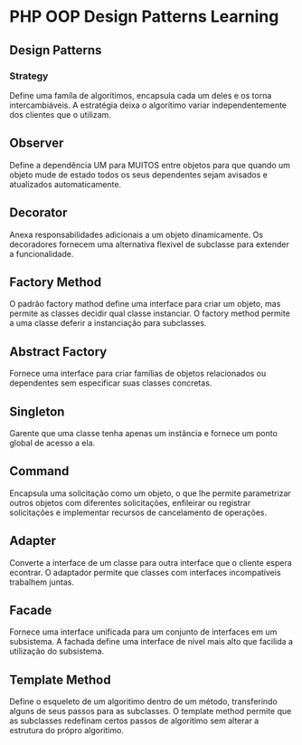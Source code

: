 # PHP OOP Design Patterns Learning

## Design Patterns

### Strategy

Define uma famíla de algorítimos, encapsula cada um deles e os torna intercambiáveis.
A estratégia deixa o algorítimo variar independentemente dos clientes que o utilizam.

## Observer

Define a dependência UM para MUITOS entre objetos para que quando um objeto mude de estado
todos os seus dependentes sejam avisados e atualizados automaticamente.

## Decorator

Anexa responsabilidades adicionais a um objeto dinamicamente. Os decoradores fornecem
uma alternativa flexivel de subclasse para extender a funcionalidade.

## Factory Method

O padrão factory mathod define uma interface para criar um objeto, mas permite as
classes decidir qual classe instanciar. O factory method permite a uma classe deferir
a instanciação para subclasses.

## Abstract Factory

Fornece uma interface para criar famílias de objetos relacionados ou dependentes sem
especificar suas classes concretas.

## Singleton

Garente que uma classe tenha apenas um instância e fornece um ponto global de acesso a ela.

## Command

Encapsula uma solicitação como um objeto, o que lhe permite parametrizar outros objetos 
com diferentes solicitações, enfileirar ou registrar solicitações e implementar recursos 
de cancelamento de operações.

## Adapter

Converte a interface de um classe para outra interface que o cliente espera econtrar.
O adaptador permite que classes com interfaces incompatíveis trabalhem juntas.

## Facade

Fornece uma interface unificada para um conjunto de interfaces em um subsistema.
A fachada define uma interface de nível mais alto que facilida a utilização
do subsistema.

## Template Method

Define o esqueleto de um algoritimo dentro de um método, transferindo alguns de seus
passos para as subclasses. O template method permite que as subclasses redefinam certos
passos de algoritimo sem alterar a estrutura do própro algoritimo.